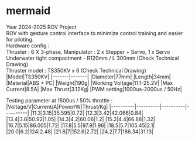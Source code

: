 # mermaid
Year 2024-2025 ROV Project  
ROV with gesture control interface to minimize control training and easier for piloting.  
Hardware config :  
Thruster : 6 X 3-phase, Manipulator : 2 x Stepper + Servo, 1 x Servo   
Underwater tight compactment - R120mm / L 300mm (Check Technical Drawing)  
Thruster model : TS350KV x 6 (Check Technical Drawing)
|Model|TS350KV|
|-------|-------|
|Diameter|77mm|
|Length|34mm|
|Material|ABS + PC|
|Weight|190g|
|Working Voltage|11.1-25.2V|
|Max Current|8.5A|
|Max Thrust|3.12Kg|
|PWM setting|1000us-2000us / 50Hz|

Testing parameter at 1500us / 50% throttle :  
|Voltage/V|Current/A|Power/W|Thrust/Kg|
|----------|----------|----------|----------|
|11.3|3.15|35.595|0.72|
|12.3|3.42|42.066|0.84|
|13.4|3.8|50.92|1.05|
|14.3|4.2|60.06|1.2|
|15.2|4.4|66.88|1.32|
|16.7|5.15|86.005|1.72|
|17.8|5.5|97.9|1.96|
|18.5|5.7|105.45|2.1|
|20.0|6.2|124|2.48|
|21.8|7|152.6|2.72|
|24.2|7.7|186.34|31.13|
